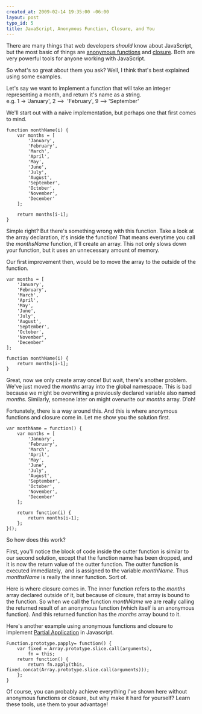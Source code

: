 ```yaml
--- 
created_at: 2009-02-14 19:35:00 -06:00
layout: post
typo_id: 5
title: JavaScript, Anonymous Function, Closure, and You
---
```

<p>There are many things that web developers <em>should</em> know about JavaScript, but the most basic of things are <a href="http://en.wikipedia.org/wiki/Anonymous_function">anonymous functions</a> and <a href="http://en.wikipedia.org/wiki/Closure_(computer_science)">closure</a>. Both are very powerful tools for anyone working with JavaScript.</p>
<p>So what's so great about them you ask? Well, I think that's best explained using some examples.</p>
<p>Let's say we want to implement a function that will take an integer representing a month, and return it's name as a string.<br />
e.g. 1 -> 'January', 2 -->&nbsp; 'February', 9 --> 'September'</p>
<p>We'll start out with a naive implementation, but perhaps one that first comes to mind.</p>

	function monthName(i) {
		var months = [
			'January',
			'February',
			'March',
			'April',
			'May',
			'June',
			'July',
			'August',
			'September',
			'October',
			'November',
			'December'
		];

		return months[i-1];
	}

<p>Simple right? But there's something wrong with this function. Take a look at the array declaration, it's inside the function! That means everytime you call the <em>monthsName</em> function, it'll create an array. This not only slows down your function, but it uses an unnecessary amount of memory.</p>
<p>Our first improvement then, would be to move the array to the outside of the function.</p>

	var months = [
		'January',
		'February',
		'March',
		'April',
		'May',
		'June',
		'July',
		'August',
		'September',
		'October',
		'November',
		'December'
	];

	function monthName(i) {
		return months[i-1];
	}

<p>Great, now we only create array once! But wait, there's another problem. We've just moved the <em>months</em> array into the global namespace. This is bad because we might be overwriting a previously declared variable also named <em>months</em>. Similarly, someone later on might overwrite our <em>months</em> array. D'oh!</p>
<p>Fortunately, there is a way around this. And this is where anonymous functions and closure come in. Let me show you the solution first.</p>

	var monthName = function() {
		var months = [
			'January',
			'February',
			'March',
			'April',
			'May',
			'June',
			'July',
			'August',
			'September',
			'October',
			'November',
			'December'
		];

		return function(i) {
			return months[i-1];
		};
	}();

<p>So how does this work?</p>
<p>First, you'll notice the block of code inside the outter function is similar to our second solution, except that the function name has been dropped, and it is now the return value of the outter function. The outter function is executed immediately,&nbsp; and is assigned to the variable <em>monthName</em>. Thus <em>monthsName</em> is really the inner function. Sort of.</p>
<p>Here is where closure comes in. The inner function refers to the <em>months</em> array declared outside of it, but because of closure, that array is bound to the function. So when we call the function <em>monthName</em> we are really calling the returned result of an anonymous function (which itself is an anonymous function). And this returned function has the <em>months</em> array bound to it.</p>
<p>Here's another example using anonymous functions and closure to implement <a href="http://www.haskell.org/haskellwiki/Partial_application">Partial Application</a> in Javascript.</p>

	Function.prototype.papply= function() {
		var fixed = Array.prototype.slice.call(arguments),
			fn = this;
		return function() {
			return fn.apply(this, fixed.concat(Array.prototype.slice.call(arguments)));
		};
	}	

<p>Of course, you can probably achieve everything I've shown here without anonymous functions or closure, but why make it hard for yourself? Learn these tools, use them to your advantage!</p>
